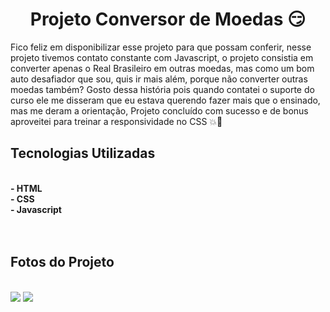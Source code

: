 
<h1 align = center> Projeto Conversor de Moedas 😏</h1>

<p> Fico feliz em disponibilizar esse projeto para que possam conferir, nesse projeto tivemos contato constante com Javascript, o projeto consistia em converter apenas o Real Brasileiro em outras moedas, mas como um bom auto desafiador que sou, quis ir mais além, 
porque não converter outras moedas também? Gosto dessa história pois quando contatei o suporte do curso ele me disseram que eu estava querendo fazer mais que o ensinado, mas me deram a orientação, Projeto concluído com sucesso e de bonus aproveitei para treinar 
a responsividade no CSS 💥🚀</p>

<h2> Tecnologias Utilizadas </h2>
<br>
<b>- HTML </b> <br>
<b>- CSS </b> <br>
<b>- Javascript </b>
<br>
<br>
<br>
<h2>Fotos do Projeto</h2> <br>
<img src="https://github.com/RodrigoRVO/project-convert-money-DevClub/blob/main/assets/foto-desktop.png?raw=true">
<img src="https://github.com/RodrigoRVO/project-convert-money-DevClub/blob/main/assets/foto-responsividade.png?raw=true">
